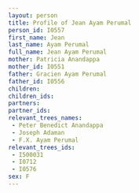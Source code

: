 ```yaml
---
layout: person
title: Profile of Jean Ayam Perumal
person_id: I0557
first_name: Jean
last_name: Ayam Perumal
full_name: Jean Ayam Perumal
mother: Patricia Anandappa
mother_id: I0551
father: Gracien Ayam Perumal
father_id: I0556
children:
children_ids:
partners:
partner_ids:
relevant_trees_names:
 - Peter Benedict Anandappa
 - Joseph Adaman
 - F.X. Ayam Perumal
relevant_trees_ids:
 - I500031
 - I0712
 - I0576
sex: F
---
```


